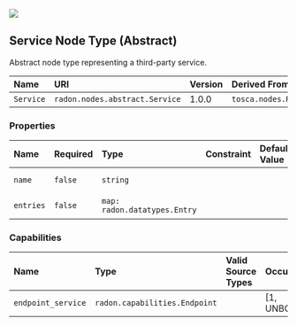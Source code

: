 ![](https://img.shields.io/badge/Status:-RELEASED-green)

## Service Node Type (Abstract)

Abstract node type representing a third-party service.

| Name | URI | Version | Derived From |
|:---- |:--- |:------- |:------------ |
| `Service` | `radon.nodes.abstract.Service` | 1.0.0 | `tosca.nodes.Root` |

### Properties

| Name | Required | Type | Constraint | Default Value | Description |
|:---- |:-------- |:---- |:---------- |:------------- |:----------- |
| `name` | `false` | `string` |   |   | Name of the service |
| `entries` | `false` | `map: radon.datatypes.Entry` |   |   | Map of entries |

### Capabilities

| Name | Type | Valid Source Types | Occurrences |
|:---- |:---- |:------------------ |:----------- |
| `endpoint_service` | `radon.capabilities.Endpoint` |   | [1, UNBOUNDED] |
